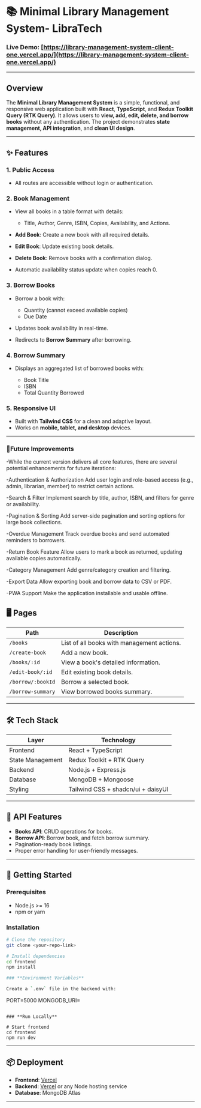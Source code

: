 # 📚 Minimal Library Management System- LibraTech

### **Live Demo:** [https://library-management-system-client-one.vercel.app/](https://library-management-system-client-one.vercel.app/)

---

## **Overview**

The **Minimal Library Management System** is a simple, functional, and responsive web application built with **React**, **TypeScript**, and **Redux Toolkit Query (RTK Query)**.
It allows users to **view, add, edit, delete, and borrow books** without any authentication. The project demonstrates **state management, API integration**, and **clean UI design**.

---

## **✨ Features**

### **1. Public Access**

- All routes are accessible without login or authentication.

### **2. Book Management**

- View all books in a table format with details:

  - Title, Author, Genre, ISBN, Copies, Availability, and Actions.

- **Add Book**: Create a new book with all required details.
- **Edit Book**: Update existing book details.
- **Delete Book**: Remove books with a confirmation dialog.
- Automatic availability status update when copies reach 0.

### **3. Borrow Books**

- Borrow a book with:

  - Quantity (cannot exceed available copies)
  - Due Date

- Updates book availability in real-time.
- Redirects to **Borrow Summary** after borrowing.

### **4. Borrow Summary**

- Displays an aggregated list of borrowed books with:

  - Book Title
  - ISBN
  - Total Quantity Borrowed

### **5. Responsive UI**

- Built with **Tailwind CSS** for a clean and adaptive layout.
- Works on **mobile, tablet, and desktop** devices.

---

### **🔮Future Improvements**

-While the current version delivers all core features, there are several potential enhancements for future iterations:

-Authentication & Authorization
Add user login and role-based access (e.g., admin, librarian, member) to restrict certain actions.

-Search & Filter
Implement search by title, author, ISBN, and filters for genre or availability.

-Pagination & Sorting
Add server-side pagination and sorting options for large book collections.

-Overdue Management
Track overdue books and send automated reminders to borrowers.

-Return Book Feature
Allow users to mark a book as returned, updating available copies automatically.

-Category Management
Add genre/category creation and filtering.

-Export Data
Allow exporting book and borrow data to CSV or PDF.

-PWA Support
Make the application installable and usable offline.

## **🖥️ Pages**

| Path              | Description                                |
| ----------------- | ------------------------------------------ |
| `/books`          | List of all books with management actions. |
| `/create-book`    | Add a new book.                            |
| `/books/:id`      | View a book's detailed information.        |
| `/edit-book/:id`  | Edit existing book details.                |
| `/borrow/:bookId` | Borrow a selected book.                    |
| `/borrow-summary` | View borrowed books summary.               |

---

## **🛠️ Tech Stack**

| Layer            | Technology                |
| ---------------- | ------------------------- |
| Frontend         | React + TypeScript        |
| State Management | Redux Toolkit + RTK Query |
| Backend          | Node.js + Express.js      |
| Database         | MongoDB + Mongoose        |
| Styling          | Tailwind CSS +  shadcn/ui + daisyUI |

---

## **📡 API Features**

- **Books API**: CRUD operations for books.
- **Borrow API**: Borrow book, and fetch borrow summary.
- Pagination-ready book listings.
- Proper error handling for user-friendly messages.

---

## **🚀 Getting Started**

### **Prerequisites**

- Node.js >= 16
- npm or yarn

### **Installation**

```bash
# Clone the repository
git clone <your-repo-link>

# Install dependencies
cd frontend
npm install

### **Environment Variables**

Create a `.env` file in the backend with:

```
PORT=5000
MONGODB_URI=<your-mongodb-uri>
```

### **Run Locally**

# Start frontend
cd frontend
npm run dev
```

---

## **📦 Deployment**

- **Frontend**: [Vercel](https://vercel.com/)
- **Backend**: [Vercel](https://vercel.com/) or any Node hosting service
- **Database**: MongoDB Atlas

---
